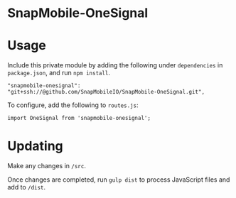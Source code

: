 # SnapMobile-OneSignal

# Usage

Include this private module by adding the following under `dependencies` in `package.json`, and run `npm install`.

    "snapmobile-onesignal": "git+ssh://@github.com/SnapMobileIO/SnapMobile-OneSignal.git",

To configure, add the following to `routes.js`:

    import OneSignal from 'snapmobile-onesignal';

# Updating

Make any changes in `/src`.

Once changes are completed, run `gulp dist` to process JavaScript files and add to `/dist`.
